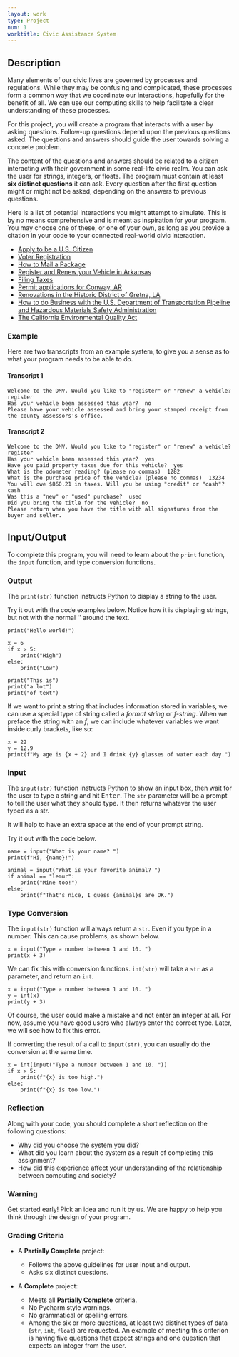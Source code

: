 ```yaml
---
layout: work
type: Project
num: 1
worktitle: Civic Assistance System
---
```


## Description

Many elements of our civic lives are governed by processes and 
regulations. While they may be confusing and complicated, these 
processes form a common way that we coordinate our interactions, 
hopefully for the benefit of all. We can use our computing skills 
to help facilitate a clear understanding of these processes.

For this project, you will create a program that interacts with a 
user by asking questions. Follow-up questions depend upon the 
previous questions asked. The questions and answers should guide 
the user towards solving a concrete problem.

The content of the questions and answers should be related to a 
citizen interacting with their government in some real-life civic 
realm. You can ask the user for strings, integers, or floats. The 
program must contain at least **six distinct questions** it can ask. 
Every question after the first question might or might not be asked, 
depending on the answers to previous questions.

Here is a list of potential interactions you might attempt to 
simulate. This is by no means comprehensive and is meant as 
inspiration for your program. You may choose one of these, or 
one of your own, as long as you provide a citation in your code 
to your connected real-world civic interaction.

* [Apply to be a U.S. Citizen](https://www.uscis.gov/citizenship/learners/apply-citizenship)
* [Voter Registration](https://www.usa.gov/register-to-vote)
* [How to Mail a Package](https://pe.usps.com/text/pub52/pub52c2_022.htm)
* [Register and Renew your Vehicle in Arkansas](https://www.dfa.arkansas.gov/motor-vehicle/vehicle-tag-renewal/)
* [Filing Taxes](https://www.irs.gov/pub/irs-pdf/i1040gi.pdf)
* [Permit applications for Conway, AR](http://cityofconway.org/pages/permits-inspections/)
* [Renovations in the Historic District of Gretna, LA](https://www.gretnala.com/wp-content/uploads/2017/10/1503007315_01128.pdf)
* [How to do Business with the U.S. Department of Transportation Pipeline and Hazardous Materials Safety Administration](https://www.phmsa.dot.gov/pipeline/special-permits-state-waivers/special-permits-and-state-waivers-overview)
* [The California Environmental Quality Act](http://resources.ca.gov/ceqa/flowchart/)

### Example

Here are two transcripts from an example system, to give you a sense as to what your program needs to be able to do. 

#### Transcript 1
    Welcome to the DMV. Would you like to "register" or "renew" a vehicle?  register
    Has your vehicle been assessed this year?  no
    Please have your vehicle assessed and bring your stamped receipt from the county assessors's office.

#### Transcript 2
    Welcome to the DMV. Would you like to "register" or "renew" a vehicle?  register
    Has your vehicle been assessed this year?  yes
    Have you paid property taxes due for this vehicle?  yes
    What is the odometer reading? (please no commas)  1282
    What is the purchase price of the vehicle? (please no commas)  13234
    You will owe $860.21 in taxes. Will you be using "credit" or "cash"?  cash
    Was this a "new" or "used" purchase?  used
    Did you bring the title for the vehicle?  no
    Please return when you have the title with all signatures from the buyer and seller.
	
## Input/Output

To complete this program, you will need to learn about the `print` function, the `input` function, and type conversion functions.

### Output

The `print(str)` function instructs Python to display a string to the user.

Try it out with the code examples below. Notice how it is displaying 
strings, but not with the normal '' around the text.

	print("Hello world!")
	
	x = 6
	if x > 5:
		print("High")
	else:
		print("Low")

	print("This is")
	print("a lot")
	print("of text")
	
If we want to print a string that includes information stored in variables, we can use a special type of string called a *format string* or *f-string*. When we preface the string with an *f*,  we can include whatever variables we want inside curly brackets, like so:

	x = 22
	y = 12.9
	print(f"My age is {x + 2} and I drink {y} glasses of water each day.")

### Input

The `input(str)` function instructs Python to show an input box, then wait for the user to type a string and hit <kbd>Enter</kbd>. The `str` parameter will be a prompt to tell the user what they should type. It then returns whatever the user typed as a str.

It will help to have an extra space at the end of your prompt string.

Try it out with the code below.

	name = input("What is your name? ")
	print(f"Hi, {name}!")
	
	animal = input("What is your favorite animal? ")
	if animal == "lemur":
		print("Mine too!")
	else:
		print(f"That's nice, I guess {animal}s are OK.")
		
### Type Conversion

The `input(str)` function will always return a `str`. Even if you type in a number. This can cause problems, as shown below.

	x = input("Type a number between 1 and 10. ")
	print(x + 3)
	
We can fix this with conversion functions. `int(str)` will take a `str` as a parameter, and return an `int`.

	x = input("Type a number between 1 and 10. ")
	y = int(x)
	print(y + 3)
	
Of course, the user could make a mistake and not enter an integer at all. For now, assume you have good users who always enter the correct type. Later, we will see how to fix this error.

If converting the result of a call to `input(str)`, you can usually do the conversion at the same time.

	x = int(input("Type a number between 1 and 10. "))
	if x > 5:
		print(f"{x} is too high.")
	else:
		print(f"{x} is too low.")
		
### Reflection

Along with your code, you should complete a short reflection on the following questions:
* Why did you choose the system you did?
* What did you learn about the system as a result of completing this assignment?
* How did this experience affect your understanding of the relationship between computing and society?

### Warning

Get started early! Pick an idea and run it by us. We are happy to help you think through the design of your program.

### Grading Criteria

* A **Partially Complete** project:
  * Follows the above guidelines for user input and output.
  * Asks six distinct questions.

* A **Complete** project:
  * Meets all **Partially Complete** criteria.
  * No Pycharm style warnings.
  * No grammatical or spelling errors.
  * Among the six or more questions, at least two distinct types of 
    data (`str`, `int`, `float`) are requested. An example of 
	meeting this criterion is having five questions that expect 
	strings	and one question that expects an integer from the user.